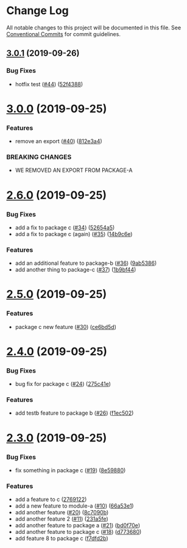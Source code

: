 # Change Log

All notable changes to this project will be documented in this file.
See [Conventional Commits](https://conventionalcommits.org) for commit guidelines.

## [3.0.1](https://github.com/farism/semantic-lerna/compare/v3.0.0...v3.0.1) (2019-09-26)


### Bug Fixes

* hotfix test ([#44](https://github.com/farism/semantic-lerna/issues/44)) ([52f4388](https://github.com/farism/semantic-lerna/commit/52f4388))





# [3.0.0](https://github.com/farism/semantic-lerna/compare/v2.6.0...v3.0.0) (2019-09-25)


### Features

* remove an export ([#40](https://github.com/farism/semantic-lerna/issues/40)) ([812e3a4](https://github.com/farism/semantic-lerna/commit/812e3a4))


### BREAKING CHANGES

* WE REMOVED AN EXPORT FROM PACKAGE-A





# [2.6.0](https://github.com/farism/semantic-lerna/compare/v2.5.0...v2.6.0) (2019-09-25)


### Bug Fixes

* add a fix to package c ([#34](https://github.com/farism/semantic-lerna/issues/34)) ([52654a5](https://github.com/farism/semantic-lerna/commit/52654a5))
* add a fix to package c (again) ([#35](https://github.com/farism/semantic-lerna/issues/35)) ([14b9c6e](https://github.com/farism/semantic-lerna/commit/14b9c6e))


### Features

* add an additional feature to package-b ([#36](https://github.com/farism/semantic-lerna/issues/36)) ([9ab5386](https://github.com/farism/semantic-lerna/commit/9ab5386))
* add another thing to package-c ([#37](https://github.com/farism/semantic-lerna/issues/37)) ([1b9bf44](https://github.com/farism/semantic-lerna/commit/1b9bf44))





# [2.5.0](https://github.com/farism/semantic-lerna/compare/v2.4.0...v2.5.0) (2019-09-25)


### Features

* package c new feature ([#30](https://github.com/farism/semantic-lerna/issues/30)) ([ce6bd5d](https://github.com/farism/semantic-lerna/commit/ce6bd5d))





# [2.4.0](https://github.com/farism/semantic-lerna/compare/v2.3.0...v2.4.0) (2019-09-25)


### Bug Fixes

* bug fix for package c ([#24](https://github.com/farism/semantic-lerna/issues/24)) ([275c41e](https://github.com/farism/semantic-lerna/commit/275c41e))


### Features

* add testb feature to package b ([#26](https://github.com/farism/semantic-lerna/issues/26)) ([f1ec502](https://github.com/farism/semantic-lerna/commit/f1ec502))





# [2.3.0](https://github.com/farism/semantic-lerna/compare/v2.2.0...v2.3.0) (2019-09-25)


### Bug Fixes

* fix something in package c ([#19](https://github.com/farism/semantic-lerna/issues/19)) ([8e59880](https://github.com/farism/semantic-lerna/commit/8e59880))


### Features

* add a feature to c ([2769122](https://github.com/farism/semantic-lerna/commit/2769122))
* add a new feature to module-a ([#10](https://github.com/farism/semantic-lerna/issues/10)) ([66a53e1](https://github.com/farism/semantic-lerna/commit/66a53e1))
* add another feature ([#20](https://github.com/farism/semantic-lerna/issues/20)) ([8c7090b](https://github.com/farism/semantic-lerna/commit/8c7090b))
* add another feature 2 ([#11](https://github.com/farism/semantic-lerna/issues/11)) ([231a5fe](https://github.com/farism/semantic-lerna/commit/231a5fe))
* add another feature to package a ([#21](https://github.com/farism/semantic-lerna/issues/21)) ([bd0f70e](https://github.com/farism/semantic-lerna/commit/bd0f70e))
* add another feature to package c ([#18](https://github.com/farism/semantic-lerna/issues/18)) ([d773680](https://github.com/farism/semantic-lerna/commit/d773680))
* add feature 8 to package c ([f7dfd2b](https://github.com/farism/semantic-lerna/commit/f7dfd2b))
